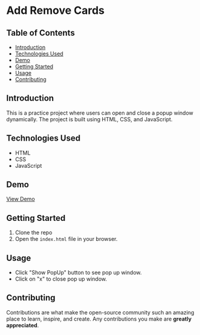 # Add Remove Cards

## Table of Contents

- [Introduction](#introduction)
- [Technologies Used](#technologies-used)
- [Demo](#demo)
- [Getting Started](#getting-started)
- [Usage](#usage)
- [Contributing](#contributing)

## Introduction

This is a practice project where users can open and close a popup window dynamically. The project is built using HTML, CSS, and JavaScript.

## Technologies Used

- HTML
- CSS
- JavaScript

## Demo

[View Demo](https://popupwindow.netlify.app/)

## Getting Started

1. Clone the repo
2. Open the `index.html` file in your browser.

## Usage

- Click "Show PopUp" button to see pop up window.
- Click on "x" to close pop up window.

## Contributing

Contributions are what make the open-source community such an amazing place to learn, inspire, and create. Any contributions you make are **greatly appreciated**.

